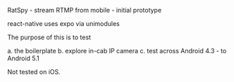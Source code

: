 RatSpy - stream RTMP from mobile - initial prototype

react-native uses expo via unimodules

The purpose of this is to test 

a. the boilerplate
b. explore in-cab IP camera
c. test across Android 4.3 - to Android 5.1

Not tested on iOS.



